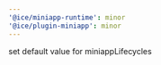 ```yaml
---
'@ice/miniapp-runtime': minor
'@ice/plugin-miniapp': minor
---
```


set default value for miniappLifecycles
